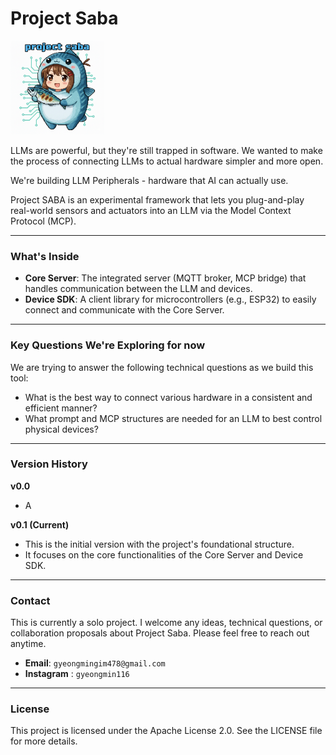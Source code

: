 # Project Saba
<img src="https://github.com/kawaiiTaiga/project_SABA/blob/main/sabachan.png" alt="Project Saba Mascot" width="150">

LLMs are powerful, but they're still trapped in software. We wanted to make the process of connecting LLMs to actual hardware simpler and more open.

We're building LLM Peripherals - hardware that AI can actually use.

Project SABA is an experimental framework that lets you plug-and-play real-world sensors and actuators into an LLM via the Model Context Protocol (MCP).

---

### What's Inside

* **Core Server**: The integrated server (MQTT broker, MCP bridge) that handles communication between the LLM and devices.
* **Device SDK**: A client library for microcontrollers (e.g., ESP32) to easily connect and communicate with the Core Server.

---

### Key Questions We're Exploring for now

We are trying to answer the following technical questions as we build this tool:

* What is the best way to connect various hardware in a consistent and efficient manner?
* What prompt and MCP structures are needed for an LLM to best control physical devices?
---

### Version History
**v0.0**
* A

**v0.1 (Current)**
* This is the initial version with the project's foundational structure.
* It focuses on the core functionalities of the Core Server and Device SDK.

---

### Contact

This is currently a solo project.
I welcome any ideas, technical questions, or collaboration proposals about Project Saba. Please feel free to reach out anytime.

* **Email**: `gyeongmingim478@gmail.com`
* **Instagram** : `gyeongmin116`
---
### License
This project is licensed under the Apache License 2.0. See the LICENSE file for more details.
